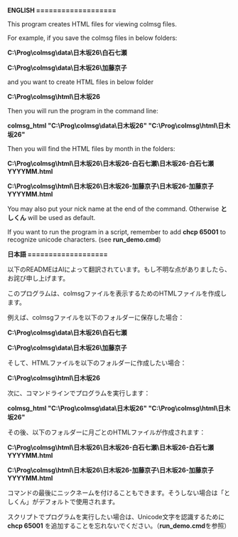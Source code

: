 **ENGLISH ===================**

This program creates HTML files for viewing colmsg files.

For example, if you save the colmsg files in below folders:

  **C:\Prog\colmsg\data\日木坂26\白石七瀬**
  
  **C:\Prog\colmsg\data\日木坂26\加藤京子**

and you want to create HTML files in below folder

  **C:\Prog\colmsg\html\日木坂26**

Then you will run the program in the command line:  

  **colmsg_html "C:\Prog\colmsg\data\日木坂26" "C:\Prog\colmsg\html\日木坂26"**

Then you will find the HTML files by month in the folders:

**C:\Prog\colmsg\html\日木坂26\日木坂26-白石七瀬\日木坂26-白石七瀬YYYYMM.html**

**C:\Prog\colmsg\html\日木坂26\日木坂26-加藤京子\日木坂26-加藤京子YYYYMM.html**

You may also put your nick name at the end of the command.  Otherwise **としくん** will be used as default.

If you want to run the program in a script, remember to add **chcp 65001** to recognize unicode characters.  (see **run_demo.cmd**)


**日本語 ===================**

以下のREADMEはAIによって翻訳されています。もし不明な点がありましたら、お詫び申し上げます。

このプログラムは、colmsgファイルを表示するためのHTMLファイルを作成します。

例えば、colmsgファイルを以下のフォルダーに保存した場合：

**C:\Prog\colmsg\data\日木坂26\白石七瀬**

**C:\Prog\colmsg\data\日木坂26\加藤京子**

そして、HTMLファイルを以下のフォルダーに作成したい場合：

**C:\Prog\colmsg\html\日木坂26**

次に、コマンドラインでプログラムを実行します：

**colmsg_html "C:\Prog\colmsg\data\日木坂26" "C:\Prog\colmsg\html\日木坂26"**

その後、以下のフォルダーに月ごとのHTMLファイルが作成されます：

**C:\Prog\colmsg\html\日木坂26\日木坂26-白石七瀬\日木坂26-白石七瀬YYYYMM.html**

**C:\Prog\colmsg\html\日木坂26\日木坂26-加藤京子\日木坂26-加藤京子YYYYMM.html**

コマンドの最後にニックネームを付けることもできます。そうしない場合は「としくん」がデフォルトで使用されます。

スクリプトでプログラムを実行したい場合は、Unicode文字を認識するために **chcp 65001** を追加することを忘れないでください。（**run_demo.cmd**を参照）


